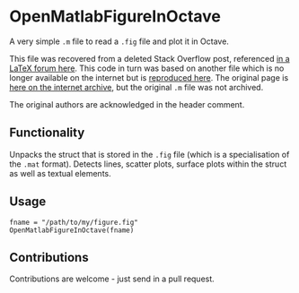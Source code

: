 # OpenMatlabFigureInOctave
A very simple `.m` file to read a `.fig` file and plot it in Octave.

This file was recovered from a deleted Stack Overflow post, referenced [in a LaTeX forum here](http://www.latex-community.org/forum/viewtopic.php?f=46&t=4222).  This code in turn was based on another file which is no longer available on the internet but is [reproduced here](http://www.latex-community.org/forum/viewtopic.php?p=78728#p78728).  The original page is [here on the internet archive][1], but the original `.m` file was not archived.

The original authors are acknowledged in the header comment.

## Functionality

Unpacks the struct that is stored in the `.fig` file (which is a specialisation of the `.mat` format).  Detects lines, scatter plots, surface plots within the struct as well as textual elements.

## Usage

    fname = "/path/to/my/figure.fig"
    OpenMatlabFigureInOctave(fname)
    
## Contributions

Contributions are welcome - just send in a pull request.

[1]: http://web.archive.org/web/20100713030737/http://www.ee.usyd.edu.au/~cibby/OCTread_FIG.htm
